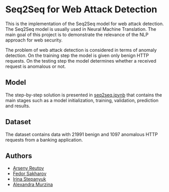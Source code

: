 # Seq2Seq for Web Attack Detection
This is the implementation of the Seq2Seq model for web attack detection. The Seq2Seq model is usually used in Neural Machine Translation. The main goal of this project is to demonstrate the relevance of the NLP approach for web security.


The problem of web attack detection is considered in terms of anomaly detection. On the training step the model is given only benign HTTP requests. On the testing step the model determines whether a received request is anomalous or not.


## Model
The step-by-step solution is presented in [seq2seq.ipynb](seq2seq.ipynb) that contains the main stages such as a model initialization, training, validation, prediction and results.


## Dataset
The dataset contains data with 21991 benign and 1097 anomalous HTTP requests from a banking application.


## Authors

* [Arseny Reutov](https://github.com/Raz0r)
* [Fedor Sakharov](https://github.com/montekki)
* [Irina Stepanyuk](https://github.com/idstep)
* [Alexandra Murzina](https://github.com/amurzina)
